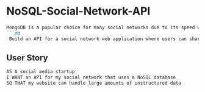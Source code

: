 # NoSQL-Social-Network-API
```md 
MongoDB is a popular choice for many social networks due to its speed with large amounts of data and flexibility with unstructured data. ```
```md
 Build an API for a social network web application where users can share their thoughts, react to friends’ thoughts, and create a friend list. This project uses Express.js for routing, a MongoDB database, and the Mongoose ODM.
```
## User Story

```md
AS A social media startup
I WANT an API for my social network that uses a NoSQL database
SO THAT my website can handle large amounts of unstructured data
```
